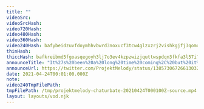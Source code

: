 ```yaml
---
title: ""
videoSrc: 
videoSrcHash: 
video720Hash: 
video480Hash: 
video360Hash: 
video240Hash: bafybeidzuvfdoymhhvbwrd3noxucf3tcw4glzxzrj2vishkgjfj3qomoge?filename=projektmelody-chaturbate-20210424T000100Z-240p.mp4
thinHash: 
thiccHash: bafkreibmd5fgoasqegoyh3lj7o3ev4kzpzwizjquttwspdqn3fkfa3l57i?filename=20210424T000100Z-thicc.jpg
announceTitle: "It%27s%20been%20a%20long%20time%20coming%2C%20but%20it%27s%20time%20for%20Mel%202.0%21%21%21%20I%27m%20smoother%20than%20ever%2C%20and%20i%27ve%20got%20a%20lot%20of%20new%20stuff%20coming%20%28nothing%20will%20break%2C%20pixels%20crossed%29."
announceUrl: https://twitter.com/ProjektMelody/status/1385730672661303296
date: 2021-04-24T00:01:00.000Z
note: 
video240TmpFilePath: 
tmpFilePath: /tmp/projektmelody-chaturbate-20210424T000100Z-source.mp4
layout: layouts/vod.njk
---
```


